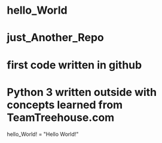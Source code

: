 # hello_World
# just_Another_Repo

# first code written in github
# Python 3 written outside with concepts learned from TeamTreehouse.com

hello_World! = "Hello World!"
